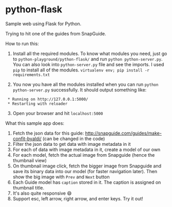 python-flask
=================

Sample web using Flask for Python.

Trying to hit one of the guides from SnapGuide.

How to run this:

1.  Install all the required modules. To know what modules you need, just go to `python-playground/python-flask/` and run `python python-server.py`. You can also look into `python-server.py` file and see the imports. I used `pip` to install all of the modules. `virtualenv env; pip install -r requirements.txt`

2.  You now you have all the modules installed when you can run `python python-server.py` successfully. It should output something like:

  ```
   * Running on http://127.0.0.1:5000/
   * Restarting with reloader
  ```
3.  Open your browser and hit `localhost:5000`


What this sample app does:

1.  Fetch the json data for this guide: http://snapguide.com/guides/make-confit-byaldi/  (can be changed in the code)
2.  Filter the json data to get data with image metadata in it
3.  For each of data with image metadata in it, create a model of our own
4.  For each model, fetch the actual image from Snapguide (hence the thumbnail view)
5.  On thumbnail image click, fetch the bigger image from Snapguide and save its binary data into our model (for faster navigation later). Then show the big image with `Prev` and `Next` button
6.  Each Guide model has `caption` stored in it. The caption is assigned on thumbnail title.
7.  It's also quite responsive :smile:
8.  Support esc, left arrow, right arrow, and enter keys. Try it out!

